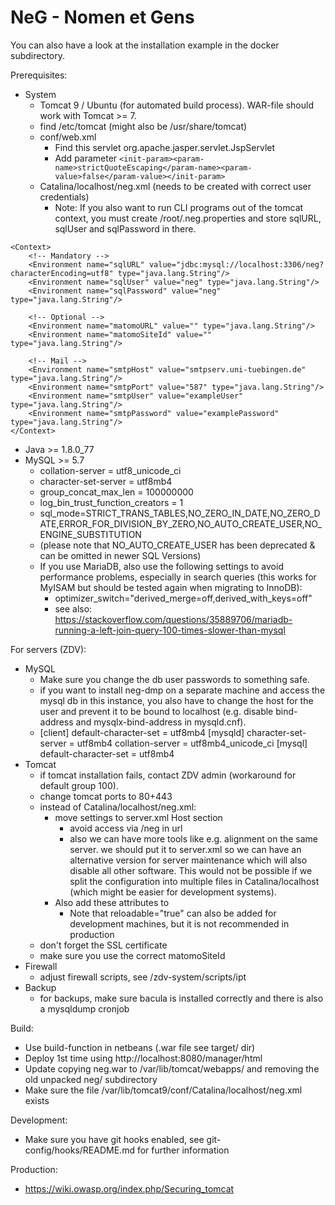 # NeG - Nomen et Gens

You can also have a look at the installation example in the docker subdirectory.

Prerequisites:
- System
  - Tomcat 9 / Ubuntu (for automated build process). WAR-file should work with Tomcat >= 7.
  - find /etc/tomcat<n> (might also be /usr/share/tomcat)
  - conf/web.xml
    - Find this servlet <servlet-class>org.apache.jasper.servlet.JspServlet</servlet-class>
    - Add parameter `<init-param><param-name>strictQuoteEscaping</param-name><param-value>false</param-value></init-param>`
  - Catalina/localhost/neg.xml (needs to be created with correct user credentials)
    - Note: If you also want to run CLI programs out of the tomcat context, you must create /root/.neg.properties and store sqlURL, sqlUser and sqlPassword in there.
```
<Context>
    <!-- Mandatory -->
    <Environment name="sqlURL" value="jdbc:mysql://localhost:3306/neg?characterEncoding=utf8" type="java.lang.String"/>
    <Environment name="sqlUser" value="neg" type="java.lang.String"/>
    <Environment name="sqlPassword" value="neg" type="java.lang.String"/>

    <!-- Optional -->
    <Environment name="matomoURL" value="" type="java.lang.String"/>
    <Environment name="matomoSiteId" value="" type="java.lang.String"/>

    <!-- Mail -->
    <Environment name="smtpHost" value="smtpserv.uni-tuebingen.de" type="java.lang.String"/>
    <Environment name="smtpPort" value="587" type="java.lang.String"/>
    <Environment name="smtpUser" value="exampleUser" type="java.lang.String"/>
    <Environment name="smtpPassword" value="examplePassword" type="java.lang.String"/>
</Context>
```
- Java >= 1.8.0_77
- MySQL >= 5.7
  - collation-server = utf8_unicode_ci
  - character-set-server = utf8mb4
  - group_concat_max_len = 100000000
  - log_bin_trust_function_creators = 1
  - sql_mode=STRICT_TRANS_TABLES,NO_ZERO_IN_DATE,NO_ZERO_DATE,ERROR_FOR_DIVISION_BY_ZERO,NO_AUTO_CREATE_USER,NO_ENGINE_SUBSTITUTION
  - (please note that NO_AUTO_CREATE_USER has been deprecated & can be omitted in newer SQL Versions)
  - If you use MariaDB, also use the following settings to avoid performance problems, especially in search queries (this works for MyISAM but should be tested again when migrating to InnoDB):
    - optimizer_switch="derived_merge=off,derived_with_keys=off"
    - see also: https://stackoverflow.com/questions/35889706/mariadb-running-a-left-join-query-100-times-slower-than-mysql

For servers (ZDV):
- MySQL
    - Make sure you change the db user passwords to something safe.
    - if you want to install neg-dmp on a separate machine and access the mysql db in this instance,
      you also have to change the host for the user and prevent it to be bound to localhost (e.g. disable bind-address and mysqlx-bind-address in mysqld.cnf).
    - [client]
        default-character-set = utf8mb4
      [mysqld]
        character-set-server = utf8mb4
        collation-server = utf8mb4_unicode_ci
      [mysql]
        default-character-set = utf8mb4
- Tomcat
    - if tomcat installation fails, contact ZDV admin (workaround for default group 100).
    - change tomcat ports to 80+443
    - instead of Catalina/localhost/neg.xml:
        - move settings to server.xml Host section
            - avoid access via /neg in url
            - also we can have more tools like e.g. alignment on the same server. we should put it to server.xml so we can have an alternative version for server maintenance which will also disable all other software. This would not be possible if we split the configuration into multiple files in Catalina/localhost (which might be easier for development systems).
        - Also add these attributes to <Context path="" docBase="neg"></Context>
            - Note that reloadable="true" can also be added for development machines, but it is not recommended in production
    - don't forget the SSL certificate
    - make sure you use the correct matomoSiteId
- Firewall
    - adjust firewall scripts, see /zdv-system/scripts/ipt
- Backup
    - for backups, make sure bacula is installed correctly and there is also a mysqldump cronjob

Build:
- Use build-function in netbeans (.war file see target/ dir)
- Deploy 1st time using http://localhost:8080/manager/html
- Update copying neg.war to /var/lib/tomcat/webapps/ and removing the old unpacked neg/ subdirectory
- Make sure the file /var/lib/tomcat9/conf/Catalina/localhost/neg.xml exists

Development:
- Make sure you have git hooks enabled, see git-config/hooks/README.md for further information

Production:
- https://wiki.owasp.org/index.php/Securing_tomcat

